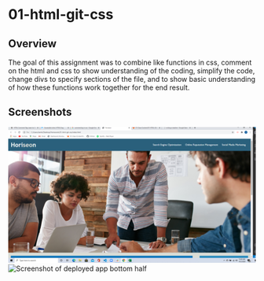 # 01-html-git-css 

## Overview
The goal of this assignment was to combine like functions in css, comment on the html and css to show understanding of the coding, simplify the code, change divs to specify sections of the file, and to show basic understanding of how these functions work together for the end result. 




## Screenshots
![Screenshot of deployed app header](./assets/images/Screenshot1.png)
![Screenshot of deployed app bottom half](./assets/imgages/Screenshot2.png)

